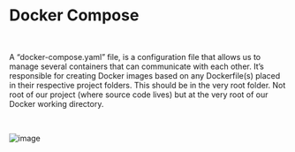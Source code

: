 # Docker Compose

<br>

A “docker-compose.yaml” file, is a configuration file that allows us to manage several containers that can communicate with each other. It’s responsible for creating Docker images based on any Dockerfile(s) placed in their respective project folders. This should be in the very root folder. Not root of our project (where source code lives) but at the very root of our Docker working directory.
 
<br>

![image](https://github.com/bobby-valenzuela/Docker-Notes/assets/70870649/be113bdc-6701-472e-b2fe-fa7fba852a6b)
